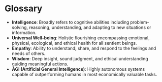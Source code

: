 # Glossary

- **Intelligence**: Broadly refers to cognitive abilities including problem-solving, reasoning, understanding, and adapting to new situations or information.
- **Universal Well-being**: Holistic flourishing encompassing emotional, physical, ecological, and ethical health for all sentient beings.
- **Empathy**: Ability to understand, share, and respond to the feelings and needs of others.
- **Wisdom**: Deep insight, sound judgment, and ethical understanding guiding meaningful actions.
- **AGI (Artificial General Intelligence)**: Highly autonomous systems capable of outperforming humans in most economically valuable tasks.
